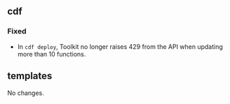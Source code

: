## cdf 

### Fixed

- In `cdf deploy`, Toolkit no longer raises 429 from the API when
updating more than 10 functions.

## templates

No changes.